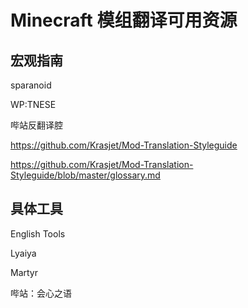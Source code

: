 # Minecraft 模组翻译可用资源

## 宏观指南

sparanoid

WP:TNESE

哔站反翻译腔

https://github.com/Krasjet/Mod-Translation-Styleguide

https://github.com/Krasjet/Mod-Translation-Styleguide/blob/master/glossary.md

## 具体工具

English Tools

Lyaiya

Martyr

哔站：会心之语